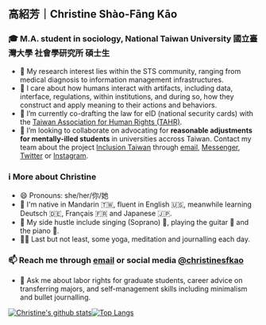## 高紹芳｜Christine Shào-Fāng Kāo
### 🎓 M.A. student in sociology, National Taiwan University 國立臺灣大學 社會學研究所 碩士生

- 🏥 My research interest lies within the STS community, ranging from medical diagnosis to information management infrastructures. 
- 🤝 I care about how humans interact with artifacts, including data, interface, regulations, within institutions, and during so, how they construct and apply meaning to their actions and behaviors. 
- 📄 I’m currently co-drafting the law for eID (national security cards) with the [Taiwan Association for Human Rights (TAHR)](https://www.tahr.org.tw/).
- 🤔 I’m looking to collaborate on advocating for **reasonable adjustments for mentally-illed students** in universities accross Taiwan. Contact my team about the project [Inclusion Taiwan](https://fb.me/inclusiontw) through [email](mailto:hi@inclusiontw.site), [Messenger](https://m.me/inclusiontw), [Twitter](https://twitter.com/inclusion_tw) or [Instagram](https://instagram.com/inclusion_tw).

### ℹ️ More about Christine
- 😄 Pronouns: she/her/你/她
- 🌱 I'm native in Mandarin 🇹🇼, fluent in English 🇺🇸, meanwhile learning Deutsch 🇩🇪, Français 🇫🇷 and Japanese 🇯🇵.
- 🎵 My side hustle include singing (Soprano) 🎼, playing the guitar 🎸 and the piano 🎹.
- 🧘‍♀️ Last but not least, some yoga, meditation and journalling each day.

### 📫 Reach me through [email](mailto:hi@christinesfkao.tw) or social media [@christinesfkao](https://christinesfkao.tw)
- 💬 Ask me about labor rights for graduate students, career advice on transferring majors, and self-management skills including minimalism and bullet journalling.

[![Christine's github stats](https://github-readme-stats.vercel.app/api?username=christinesfkao&theme=material-palenight&show_icons=true&count_private=true)](https://github.com/anuraghazra/github-readme-stats)[![Top Langs](https://github-readme-stats.vercel.app/api/top-langs/?username=christinesfkao&layout=compact&theme=buefy&show_icons=true&count_private=true)](https://github.com/anuraghazra/github-readme-stats)
